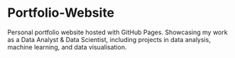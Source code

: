 # Portfolio-Website
Personal portfolio website hosted with GitHub Pages. Showcasing my work as a Data Analyst &amp; Data Scientist, including projects in data analysis, machine learning, and data visualisation.
